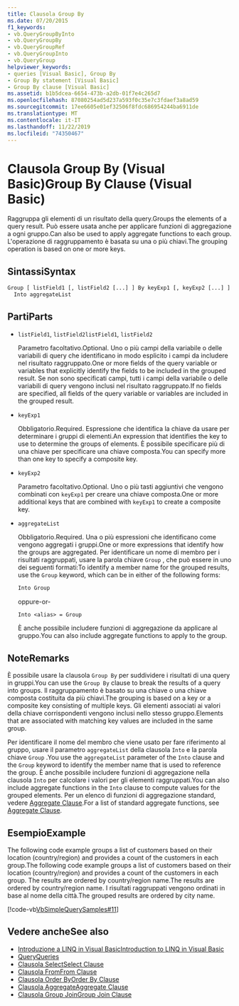```yaml
---
title: Clausola Group By
ms.date: 07/20/2015
f1_keywords:
- vb.QueryGroupByInto
- vb.QueryGroupBy
- vb.QueryGroupRef
- vb.QueryGroupInto
- vb.QueryGroup
helpviewer_keywords:
- queries [Visual Basic], Group By
- Group By statement [Visual Basic]
- Group By clause [Visual Basic]
ms.assetid: b1b5dcea-6654-473b-a2db-01f7e4c265d7
ms.openlocfilehash: 87080254ad5d237a593f0c35e7c3fdaef3a8ad59
ms.sourcegitcommit: 17ee6605e01ef32506f8fdc686954244ba6911de
ms.translationtype: MT
ms.contentlocale: it-IT
ms.lasthandoff: 11/22/2019
ms.locfileid: "74350467"
---
```

# <a name="group-by-clause-visual-basic"></a><span data-ttu-id="90ab7-102">Clausola Group By (Visual Basic)</span><span class="sxs-lookup"><span data-stu-id="90ab7-102">Group By Clause (Visual Basic)</span></span>
<span data-ttu-id="90ab7-103">Raggruppa gli elementi di un risultato della query.</span><span class="sxs-lookup"><span data-stu-id="90ab7-103">Groups the elements of a query result.</span></span> <span data-ttu-id="90ab7-104">Può essere usata anche per applicare funzioni di aggregazione a ogni gruppo.</span><span class="sxs-lookup"><span data-stu-id="90ab7-104">Can also be used to apply aggregate functions to each group.</span></span> <span data-ttu-id="90ab7-105">L'operazione di raggruppamento è basata su una o più chiavi.</span><span class="sxs-lookup"><span data-stu-id="90ab7-105">The grouping operation is based on one or more keys.</span></span>  
  
## <a name="syntax"></a><span data-ttu-id="90ab7-106">Sintassi</span><span class="sxs-lookup"><span data-stu-id="90ab7-106">Syntax</span></span>  
  
```vb  
Group [ listField1 [, listField2 [...] ] By keyExp1 [, keyExp2 [...] ]  
  Into aggregateList  
```  
  
## <a name="parts"></a><span data-ttu-id="90ab7-107">Parti</span><span class="sxs-lookup"><span data-stu-id="90ab7-107">Parts</span></span>  
  
- <span data-ttu-id="90ab7-108">`listField1`, `listField2`</span><span class="sxs-lookup"><span data-stu-id="90ab7-108">`listField1`, `listField2`</span></span>  
  
     <span data-ttu-id="90ab7-109">Parametro facoltativo.</span><span class="sxs-lookup"><span data-stu-id="90ab7-109">Optional.</span></span> <span data-ttu-id="90ab7-110">Uno o più campi della variabile o delle variabili di query che identificano in modo esplicito i campi da includere nel risultato raggruppato.</span><span class="sxs-lookup"><span data-stu-id="90ab7-110">One or more fields of the query variable or variables that explicitly identify the fields to be included in the grouped result.</span></span> <span data-ttu-id="90ab7-111">Se non sono specificati campi, tutti i campi della variabile o delle variabili di query vengono inclusi nel risultato raggruppato.</span><span class="sxs-lookup"><span data-stu-id="90ab7-111">If no fields are specified, all fields of the query variable or variables are included in the grouped result.</span></span>  
  
- `keyExp1`  
  
     <span data-ttu-id="90ab7-112">Obbligatorio.</span><span class="sxs-lookup"><span data-stu-id="90ab7-112">Required.</span></span> <span data-ttu-id="90ab7-113">Espressione che identifica la chiave da usare per determinare i gruppi di elementi.</span><span class="sxs-lookup"><span data-stu-id="90ab7-113">An expression that identifies the key to use to determine the groups of elements.</span></span> <span data-ttu-id="90ab7-114">È possibile specificare più di una chiave per specificare una chiave composta.</span><span class="sxs-lookup"><span data-stu-id="90ab7-114">You can specify more than one key to specify a composite key.</span></span>  
  
- `keyExp2`  
  
     <span data-ttu-id="90ab7-115">Parametro facoltativo.</span><span class="sxs-lookup"><span data-stu-id="90ab7-115">Optional.</span></span> <span data-ttu-id="90ab7-116">Uno o più tasti aggiuntivi che vengono combinati con `keyExp1` per creare una chiave composta.</span><span class="sxs-lookup"><span data-stu-id="90ab7-116">One or more additional keys that are combined with `keyExp1` to create a composite key.</span></span>  
  
- `aggregateList`  
  
     <span data-ttu-id="90ab7-117">Obbligatorio.</span><span class="sxs-lookup"><span data-stu-id="90ab7-117">Required.</span></span> <span data-ttu-id="90ab7-118">Una o più espressioni che identificano come vengono aggregati i gruppi.</span><span class="sxs-lookup"><span data-stu-id="90ab7-118">One or more expressions that identify how the groups are aggregated.</span></span> <span data-ttu-id="90ab7-119">Per identificare un nome di membro per i risultati raggruppati, usare la parola chiave `Group` , che può essere in uno dei seguenti formati:</span><span class="sxs-lookup"><span data-stu-id="90ab7-119">To identify a member name for the grouped results, use the `Group` keyword, which can be in either of the following forms:</span></span>  
  
    ```vb  
    Into Group  
    ```  
  
     <span data-ttu-id="90ab7-120">oppure</span><span class="sxs-lookup"><span data-stu-id="90ab7-120">-or-</span></span>  
  
    ```vb  
    Into <alias> = Group  
    ```  
  
     <span data-ttu-id="90ab7-121">È anche possibile includere funzioni di aggregazione da applicare al gruppo.</span><span class="sxs-lookup"><span data-stu-id="90ab7-121">You can also include aggregate functions to apply to the group.</span></span>  
  
## <a name="remarks"></a><span data-ttu-id="90ab7-122">Note</span><span class="sxs-lookup"><span data-stu-id="90ab7-122">Remarks</span></span>  
 <span data-ttu-id="90ab7-123">È possibile usare la clausola `Group By` per suddividere i risultati di una query in gruppi.</span><span class="sxs-lookup"><span data-stu-id="90ab7-123">You can use the `Group By` clause to break the results of a query into groups.</span></span> <span data-ttu-id="90ab7-124">Il raggruppamento è basato su una chiave o una chiave composta costituita da più chiavi.</span><span class="sxs-lookup"><span data-stu-id="90ab7-124">The grouping is based on a key or a composite key consisting of multiple keys.</span></span> <span data-ttu-id="90ab7-125">Gli elementi associati ai valori della chiave corrispondenti vengono inclusi nello stesso gruppo.</span><span class="sxs-lookup"><span data-stu-id="90ab7-125">Elements that are associated with matching key values are included in the same group.</span></span>  
  
 <span data-ttu-id="90ab7-126">Per identificare il nome del membro che viene usato per fare riferimento al gruppo, usare il parametro `aggregateList` della clausola `Into` e la parola chiave `Group` .</span><span class="sxs-lookup"><span data-stu-id="90ab7-126">You use the `aggregateList` parameter of the `Into` clause and the `Group` keyword to identify the member name that is used to reference the group.</span></span> <span data-ttu-id="90ab7-127">È anche possibile includere funzioni di aggregazione nella clausola `Into` per calcolare i valori per gli elementi raggruppati.</span><span class="sxs-lookup"><span data-stu-id="90ab7-127">You can also include aggregate functions in the `Into` clause to compute values for the grouped elements.</span></span> <span data-ttu-id="90ab7-128">Per un elenco di funzioni di aggregazione standard, vedere [Aggregate Clause](../../../visual-basic/language-reference/queries/aggregate-clause.md).</span><span class="sxs-lookup"><span data-stu-id="90ab7-128">For a list of standard aggregate functions, see [Aggregate Clause](../../../visual-basic/language-reference/queries/aggregate-clause.md).</span></span>  
  
## <a name="example"></a><span data-ttu-id="90ab7-129">Esempio</span><span class="sxs-lookup"><span data-stu-id="90ab7-129">Example</span></span>  
 <span data-ttu-id="90ab7-130">The following code example groups a list of customers based on their location (country/region) and provides a count of the customers in each group.</span><span class="sxs-lookup"><span data-stu-id="90ab7-130">The following code example groups a list of customers based on their location (country/region) and provides a count of the customers in each group.</span></span> <span data-ttu-id="90ab7-131">The results are ordered by country/region name.</span><span class="sxs-lookup"><span data-stu-id="90ab7-131">The results are ordered by country/region name.</span></span> <span data-ttu-id="90ab7-132">I risultati raggruppati vengono ordinati in base al nome della città.</span><span class="sxs-lookup"><span data-stu-id="90ab7-132">The grouped results are ordered by city name.</span></span>  
  
 [!code-vb[VbSimpleQuerySamples#11](~/samples/snippets/visualbasic/VS_Snippets_VBCSharp/VbSimpleQuerySamples/VB/QuerySamples1.vb#11)]  
  
## <a name="see-also"></a><span data-ttu-id="90ab7-133">Vedere anche</span><span class="sxs-lookup"><span data-stu-id="90ab7-133">See also</span></span>

- [<span data-ttu-id="90ab7-134">Introduzione a LINQ in Visual Basic</span><span class="sxs-lookup"><span data-stu-id="90ab7-134">Introduction to LINQ in Visual Basic</span></span>](../../../visual-basic/programming-guide/language-features/linq/introduction-to-linq.md)
- [<span data-ttu-id="90ab7-135">Query</span><span class="sxs-lookup"><span data-stu-id="90ab7-135">Queries</span></span>](../../../visual-basic/language-reference/queries/index.md)
- [<span data-ttu-id="90ab7-136">Clausola Select</span><span class="sxs-lookup"><span data-stu-id="90ab7-136">Select Clause</span></span>](../../../visual-basic/language-reference/queries/select-clause.md)
- [<span data-ttu-id="90ab7-137">Clausola From</span><span class="sxs-lookup"><span data-stu-id="90ab7-137">From Clause</span></span>](../../../visual-basic/language-reference/queries/from-clause.md)
- [<span data-ttu-id="90ab7-138">Clausola Order By</span><span class="sxs-lookup"><span data-stu-id="90ab7-138">Order By Clause</span></span>](../../../visual-basic/language-reference/queries/order-by-clause.md)
- [<span data-ttu-id="90ab7-139">Clausola Aggregate</span><span class="sxs-lookup"><span data-stu-id="90ab7-139">Aggregate Clause</span></span>](../../../visual-basic/language-reference/queries/aggregate-clause.md)
- [<span data-ttu-id="90ab7-140">Clausola Group Join</span><span class="sxs-lookup"><span data-stu-id="90ab7-140">Group Join Clause</span></span>](../../../visual-basic/language-reference/queries/group-join-clause.md)
